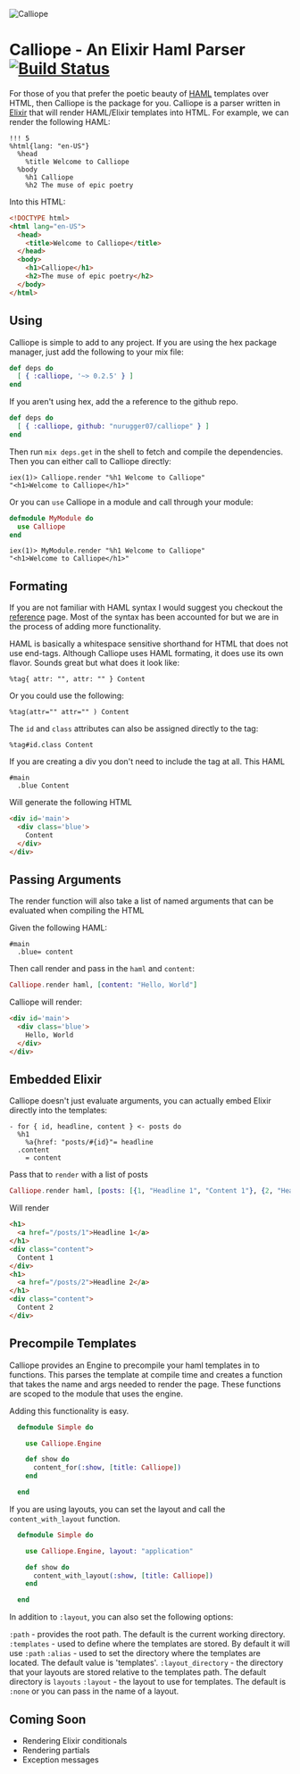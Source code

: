 ![Calliope](http://f.cl.ly/items/0T3a1a1w472z2o3p0d3O/6660441229_f6503a0dd2_b.jpg)

# Calliope - An Elixir Haml Parser [![Build Status](https://travis-ci.org/nurugger07/calliope.png?branch=master)](https://travis-ci.org/nurugger07/calliope)

For those of you that prefer the poetic beauty of [HAML](https://github.com/haml/haml) templates over HTML, then Calliope is the package for you. Calliope is a parser written in [Elixir](http://elixir-lang.org/) that will render HAML/Elixir templates into HTML. For example, we can render the following HAML:

``` haml
!!! 5
%html{lang: "en-US"}
  %head
    %title Welcome to Calliope
  %body
    %h1 Calliope
    %h2 The muse of epic poetry
```

Into this HTML:

``` html
<!DOCTYPE html>
<html lang="en-US">
  <head>
    <title>Welcome to Calliope</title>
  </head>
  <body>
    <h1>Calliope</h1>
    <h2>The muse of epic poetry</h2>
  </body>
</html>
```

## Using


Calliope is simple to add to any project. If you are using the hex package manager, just add the following to your mix file:

``` elixir
def deps do
  [ { :calliope, '~> 0.2.5' } ]
end
```

If you aren't using hex, add the a reference to the github repo.

``` elixir
def deps do
  [ { :calliope, github: "nurugger07/calliope" } ]
end
```

Then run `mix deps.get` in the shell to fetch and compile the dependencies. Then you can either call to Calliope directly:

``` shell
iex(1)> Calliope.render "%h1 Welcome to Calliope"
"<h1>Welcome to Calliope</h1>"
```

Or you can `use` Calliope in a module and call through your module:

``` elixir
defmodule MyModule do
  use Calliope
end
```

``` shell
iex(1)> MyModule.render "%h1 Welcome to Calliope"
"<h1>Welcome to Calliope</h1>"
```

## Formating

If you are not familiar with HAML syntax I would suggest you checkout the [reference](http://haml.info/docs/yardoc/file.REFERENCE.html) page. Most of the syntax has been accounted for but we are in the process of adding more functionality.

HAML is basically a whitespace sensitive shorthand for HTML that does not use end-tags. Although Calliope uses HAML formating, it does use its own flavor. Sounds great but what does it look like:

``` haml
%tag{ attr: "", attr: "" } Content
```

Or you could use the following:

``` haml
%tag(attr="" attr="" ) Content
```

The `id` and `class` attributes can also be assigned directly to the tag:

``` haml
%tag#id.class Content
```

If you are creating a div you don't need to include the tag at all. This HAML

``` haml
#main
  .blue Content
```

Will generate the following HTML

``` html
<div id='main'>
  <div class='blue'>
    Content
  </div>
</div>
```

## Passing Arguments

The render function will also take a list of named arguments that can be evaluated when compiling the HTML

Given the following HAML:

``` haml
#main
  .blue= content
```

Then call render and pass in  the `haml` and `content`:

``` elixir
Calliope.render haml, [content: "Hello, World"]
```

Calliope will render:

``` html
<div id='main'>
  <div class='blue'>
    Hello, World
  </div>
</div>
```

## Embedded Elixir

Calliope doesn't just evaluate arguments, you can actually embed Elixir directly into the templates:

``` haml
- for { id, headline, content } <- posts do
  %h1
    %a{href: "posts/#{id}"= headline
  .content
    = content
```

Pass that to `render` with a list of posts

``` elixir
Calliope.render haml, [posts: [{1, "Headline 1", "Content 1"}, {2, "Headline 2", "Content 2"}]
```

Will render

``` html
<h1>
  <a href="/posts/1">Headline 1</a>
</h1>
<div class="content">
  Content 1
</div>
<h1>
  <a href="/posts/2">Headline 2</a>
</h1>
<div class="content">
  Content 2
</div>
```

## Precompile Templates

Calliope provides an Engine to precompile your haml templates in to functions. This parses the template at compile time and creates a function that takes the name and args needed to render the page. These functions are scoped to the module that uses the engine.

Adding this functionality is easy.

``` elixir
  defmodule Simple do

    use Calliope.Engine

    def show do
      content_for(:show, [title: Calliope])
    end

  end
```

If you are using layouts, you can set the layout and call the `content_with_layout` function.

``` elixir
  defmodule Simple do

    use Calliope.Engine, layout: "application"

    def show do
      content_with_layout(:show, [title: Calliope])
    end

  end
```

In addition to `:layout`, you can also set the following options:

`:path` - provides the root path. The default is the current working directory.
`:templates` - used to define where the templates are stored. By default it will use `:path`
`:alias` - used to set the directory where the templates are located. The
            default value is 'templates'.
`:layout_directory` - the directory that your layouts are stored relative to the
             templates path. The default directory is `layouts`
`:layout` - the layout to use for templates. The default is `:none` or you can pass in
            the name of a layout.

## Coming Soon

* Rendering Elixir conditionals
* Rendering partials
* Exception messages
